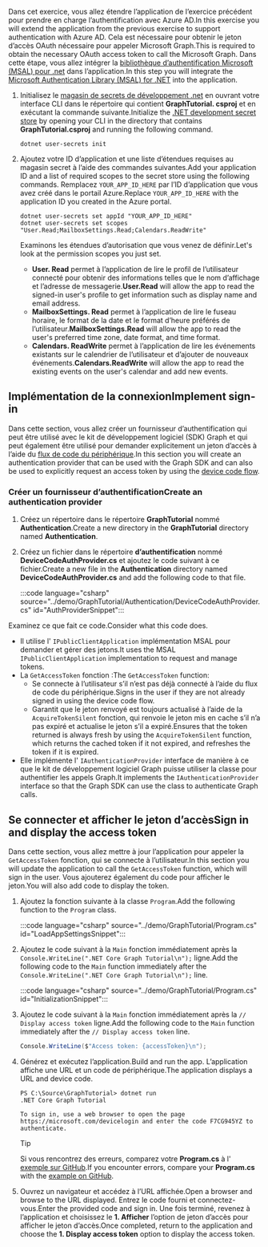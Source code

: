 <!-- markdownlint-disable MD002 MD041 -->

<span data-ttu-id="f32b5-101">Dans cet exercice, vous allez étendre l’application de l’exercice précédent pour prendre en charge l’authentification avec Azure AD.</span><span class="sxs-lookup"><span data-stu-id="f32b5-101">In this exercise you will extend the application from the previous exercise to support authentication with Azure AD.</span></span> <span data-ttu-id="f32b5-102">Cela est nécessaire pour obtenir le jeton d’accès OAuth nécessaire pour appeler Microsoft Graph.</span><span class="sxs-lookup"><span data-stu-id="f32b5-102">This is required to obtain the necessary OAuth access token to call the Microsoft Graph.</span></span> <span data-ttu-id="f32b5-103">Dans cette étape, vous allez intégrer la [bibliothèque d’authentification Microsoft (MSAL) pour .net](https://github.com/AzureAD/microsoft-authentication-library-for-dotnet) dans l’application.</span><span class="sxs-lookup"><span data-stu-id="f32b5-103">In this step you will integrate the [Microsoft Authentication Library (MSAL) for .NET](https://github.com/AzureAD/microsoft-authentication-library-for-dotnet) into the application.</span></span>

1. <span data-ttu-id="f32b5-104">Initialisez le [magasin de secrets de développement .net](/aspnet/core/security/app-secrets) en ouvrant votre interface CLI dans le répertoire qui contient **GraphTutorial. csproj** et en exécutant la commande suivante.</span><span class="sxs-lookup"><span data-stu-id="f32b5-104">Initialize the [.NET development secret store](/aspnet/core/security/app-secrets) by opening your CLI in the directory that contains **GraphTutorial.csproj** and running the following command.</span></span>

    ```Shell
    dotnet user-secrets init
    ```

1. <span data-ttu-id="f32b5-105">Ajoutez votre ID d’application et une liste d’étendues requises au magasin secret à l’aide des commandes suivantes.</span><span class="sxs-lookup"><span data-stu-id="f32b5-105">Add your application ID and a list of required scopes to the secret store using the following commands.</span></span> <span data-ttu-id="f32b5-106">Remplacez `YOUR_APP_ID_HERE` par l’ID d’application que vous avez créé dans le portail Azure.</span><span class="sxs-lookup"><span data-stu-id="f32b5-106">Replace `YOUR_APP_ID_HERE` with the application ID you created in the Azure portal.</span></span>

    ```Shell
    dotnet user-secrets set appId "YOUR_APP_ID_HERE"
    dotnet user-secrets set scopes "User.Read;MailboxSettings.Read;Calendars.ReadWrite"
    ```

    <span data-ttu-id="f32b5-107">Examinons les étendues d’autorisation que vous venez de définir.</span><span class="sxs-lookup"><span data-stu-id="f32b5-107">Let's look at the permission scopes you just set.</span></span>

    - <span data-ttu-id="f32b5-108">**User. Read** permet à l’application de lire le profil de l’utilisateur connecté pour obtenir des informations telles que le nom d’affichage et l’adresse de messagerie.</span><span class="sxs-lookup"><span data-stu-id="f32b5-108">**User.Read** will allow the app to read the signed-in user's profile to get information such as display name and email address.</span></span>
    - <span data-ttu-id="f32b5-109">**MailboxSettings. Read** permet à l’application de lire le fuseau horaire, le format de la date et le format d’heure préférés de l’utilisateur.</span><span class="sxs-lookup"><span data-stu-id="f32b5-109">**MailboxSettings.Read** will allow the app to read the user's preferred time zone, date format, and time format.</span></span>
    - <span data-ttu-id="f32b5-110">**Calendars. ReadWrite** permet à l’application de lire les événements existants sur le calendrier de l’utilisateur et d’ajouter de nouveaux événements.</span><span class="sxs-lookup"><span data-stu-id="f32b5-110">**Calendars.ReadWrite** will allow the app to read the existing events on the user's calendar and add new events.</span></span>

## <a name="implement-sign-in"></a><span data-ttu-id="f32b5-111">Implémentation de la connexion</span><span class="sxs-lookup"><span data-stu-id="f32b5-111">Implement sign-in</span></span>

<span data-ttu-id="f32b5-112">Dans cette section, vous allez créer un fournisseur d’authentification qui peut être utilisé avec le kit de développement logiciel (SDK) Graph et qui peut également être utilisé pour demander explicitement un jeton d’accès à l’aide du [flux de code du périphérique](https://docs.microsoft.com/azure/active-directory/develop/v2-oauth2-device-code).</span><span class="sxs-lookup"><span data-stu-id="f32b5-112">In this section you will create an authentication provider that can be used with the Graph SDK and can also be used to explicitly request an access token by using the [device code flow](https://docs.microsoft.com/azure/active-directory/develop/v2-oauth2-device-code).</span></span>

### <a name="create-an-authentication-provider"></a><span data-ttu-id="f32b5-113">Créer un fournisseur d’authentification</span><span class="sxs-lookup"><span data-stu-id="f32b5-113">Create an authentication provider</span></span>

1. <span data-ttu-id="f32b5-114">Créez un répertoire dans le répertoire **GraphTutorial** nommé **Authentication**.</span><span class="sxs-lookup"><span data-stu-id="f32b5-114">Create a new directory in the **GraphTutorial** directory named **Authentication**.</span></span>
1. <span data-ttu-id="f32b5-115">Créez un fichier dans le répertoire **d’authentification** nommé **DeviceCodeAuthProvider.cs** et ajoutez le code suivant à ce fichier.</span><span class="sxs-lookup"><span data-stu-id="f32b5-115">Create a new file in the **Authentication** directory named **DeviceCodeAuthProvider.cs** and add the following code to that file.</span></span>

    :::code language="csharp" source="../demo/GraphTutorial/Authentication/DeviceCodeAuthProvider.cs" id="AuthProviderSnippet":::

<span data-ttu-id="f32b5-116">Examinez ce que fait ce code.</span><span class="sxs-lookup"><span data-stu-id="f32b5-116">Consider what this code does.</span></span>

- <span data-ttu-id="f32b5-117">Il utilise l' `IPublicClientApplication` implémentation MSAL pour demander et gérer des jetons.</span><span class="sxs-lookup"><span data-stu-id="f32b5-117">It uses the MSAL `IPublicClientApplication` implementation to request and manage tokens.</span></span>
- <span data-ttu-id="f32b5-118">La `GetAccessToken` fonction :</span><span class="sxs-lookup"><span data-stu-id="f32b5-118">The `GetAccessToken` function:</span></span>
  - <span data-ttu-id="f32b5-119">Se connecte à l’utilisateur s’il n’est pas déjà connecté à l’aide du flux de code du périphérique.</span><span class="sxs-lookup"><span data-stu-id="f32b5-119">Signs in the user if they are not already signed in using the device code flow.</span></span>
  - <span data-ttu-id="f32b5-120">Garantit que le jeton renvoyé est toujours actualisé à l’aide de la `AcquireTokenSilent` fonction, qui renvoie le jeton mis en cache s’il n’a pas expiré et actualise le jeton s’il a expiré.</span><span class="sxs-lookup"><span data-stu-id="f32b5-120">Ensures that the token returned is always fresh by using the `AcquireTokenSilent` function, which returns the cached token if it not expired, and refreshes the token if it is expired.</span></span>
- <span data-ttu-id="f32b5-121">Elle implémente l' `IAuthenticationProvider` interface de manière à ce que le kit de développement logiciel Graph puisse utiliser la classe pour authentifier les appels Graph.</span><span class="sxs-lookup"><span data-stu-id="f32b5-121">It implements the `IAuthenticationProvider` interface so that the Graph SDK can use the class to authenticate Graph calls.</span></span>

## <a name="sign-in-and-display-the-access-token"></a><span data-ttu-id="f32b5-122">Se connecter et afficher le jeton d’accès</span><span class="sxs-lookup"><span data-stu-id="f32b5-122">Sign in and display the access token</span></span>

<span data-ttu-id="f32b5-123">Dans cette section, vous allez mettre à jour l’application pour appeler la `GetAccessToken` fonction, qui se connecte à l’utilisateur.</span><span class="sxs-lookup"><span data-stu-id="f32b5-123">In this section you will update the application to call the `GetAccessToken` function, which will sign in the user.</span></span> <span data-ttu-id="f32b5-124">Vous ajouterez également du code pour afficher le jeton.</span><span class="sxs-lookup"><span data-stu-id="f32b5-124">You will also add code to display the token.</span></span>

1. <span data-ttu-id="f32b5-125">Ajoutez la fonction suivante à la classe `Program`.</span><span class="sxs-lookup"><span data-stu-id="f32b5-125">Add the following function to the `Program` class.</span></span>

    :::code language="csharp" source="../demo/GraphTutorial/Program.cs" id="LoadAppSettingsSnippet":::

1. <span data-ttu-id="f32b5-126">Ajoutez le code suivant à la `Main` fonction immédiatement après la `Console.WriteLine(".NET Core Graph Tutorial\n");` ligne.</span><span class="sxs-lookup"><span data-stu-id="f32b5-126">Add the following code to the `Main` function immediately after the `Console.WriteLine(".NET Core Graph Tutorial\n");` line.</span></span>

    :::code language="csharp" source="../demo/GraphTutorial/Program.cs" id="InitializationSnippet":::

1. <span data-ttu-id="f32b5-127">Ajoutez le code suivant à la `Main` fonction immédiatement après la `// Display access token` ligne.</span><span class="sxs-lookup"><span data-stu-id="f32b5-127">Add the following code to the `Main` function immediately after the `// Display access token` line.</span></span>

    ```csharp
    Console.WriteLine($"Access token: {accessToken}\n");
    ```

1. <span data-ttu-id="f32b5-128">Générez et exécutez l’application.</span><span class="sxs-lookup"><span data-stu-id="f32b5-128">Build and run the app.</span></span> <span data-ttu-id="f32b5-129">L’application affiche une URL et un code de périphérique.</span><span class="sxs-lookup"><span data-stu-id="f32b5-129">The application displays a URL and device code.</span></span>

    ```Shell
    PS C:\Source\GraphTutorial> dotnet run
    .NET Core Graph Tutorial

    To sign in, use a web browser to open the page https://microsoft.com/devicelogin and enter the code F7CG945YZ to authenticate.
    ```

    > [!TIP]
    > <span data-ttu-id="f32b5-130">Si vous rencontrez des erreurs, comparez votre **Program.cs** à l' [exemple sur GitHub](https://github.com/microsoftgraph/msgraph-training-dotnet-core/blob/master/demo/GraphTutorial/Program.cs).</span><span class="sxs-lookup"><span data-stu-id="f32b5-130">If you encounter errors, compare your **Program.cs** with the [example on GitHub](https://github.com/microsoftgraph/msgraph-training-dotnet-core/blob/master/demo/GraphTutorial/Program.cs).</span></span>

1. <span data-ttu-id="f32b5-131">Ouvrez un navigateur et accédez à l’URL affichée.</span><span class="sxs-lookup"><span data-stu-id="f32b5-131">Open a browser and browse to the URL displayed.</span></span> <span data-ttu-id="f32b5-132">Entrez le code fourni et connectez-vous.</span><span class="sxs-lookup"><span data-stu-id="f32b5-132">Enter the provided code and sign in.</span></span> <span data-ttu-id="f32b5-133">Une fois terminé, revenez à l’application et choisissez le **1. Afficher** l’option de jeton d’accès pour afficher le jeton d’accès.</span><span class="sxs-lookup"><span data-stu-id="f32b5-133">Once completed, return to the application and choose the **1. Display access token** option to display the access token.</span></span>
